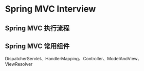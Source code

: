 # Spring MVC Interview

## Spring MVC 执行流程

## Spring MVC 常用组件

DispatcherServlet、HandlerMapping、Controller、ModelAndView、ViewResolver



